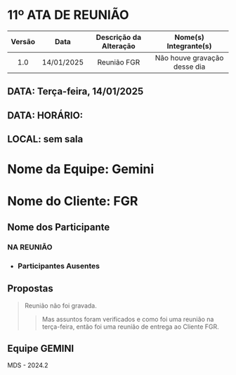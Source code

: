 # 11º ATA DE REUNIÃO

| Versão | Data | Descrição da Alteração | Nome(s) Integrante(s) |
| :----: | :--: | :--------------------: | :-------------------: |
| 1.0 | 14/01/2025 | Reunião FGR  | Não houve gravação desse dia |

## DATA:    Terça-feira, 14/01/2025
## DATA:    HORÁRIO:      
## LOCAL:   sem sala

# Nome da Equipe: Gemini
# Nome do Cliente: FGR

##  Nome dos Participante

### NA REUNIÃO


* ### Participantes Ausentes

          
       
## Propostas

> Reunião não foi gravada. 
>>Mas assuntos foram verificados e como foi uma reunião na terça-feira, então foi uma reunião de entrega ao Cliente FGR.


## Equipe GEMINI
MDS - 2024.2